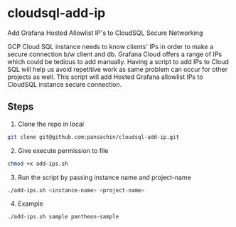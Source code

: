 # cloudsql-add-ip
Add Grafana Hosted Allowlist IP's to CloudSQL Secure Networking

GCP Cloud SQL instance needs to know clients' IPs in order to make a secure connection b/w client and db. Grafana Cloud offers a range of IPs which could be tedious to add manually. Having a script to add IPs to Cloud SQL will help us avoid repetitive work as same problem can occur for other projects as well. This script will add Hosted Grafana allowlist IPs to CloudSQL instance secure connection.

## Steps
1. Clone the repo in local
```bash
git clone git@github.com:pansachin/cloudsql-add-ip.git
```

2. Give execute permission to file
```bash
chmod +x add-ips.sh
```

3. Run the script by passing instance name and project-name
```bash
./add-ips.sh <instance-name> <project-name>
```

4. Example
```bash
./add-ips.sh sample pantheon-sample
```
